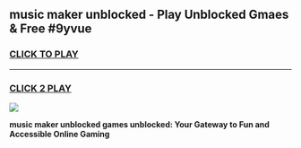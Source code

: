 
## music maker unblocked - Play Unblocked Gmaes & Free #9yvue
<h3>
<a href="https://news.freeplayer.one?title=music_maker_unblocked&ref=27F">CLICK TO PLAY</a></h3>
<hr>

<h3>
<a href="https://news.freeplayer.one?title=music_maker_unblocked&ref=27F">CLICK 2 PLAY</a>
  
</h3>

<a href="https://news.freeplayer.one?title=music_maker_unblocked&ref=27F/"><img src="https://clearcache.store/games.png"></a>


**music maker unblocked games unblocked: Your Gateway to Fun and Accessible Online Gaming**

